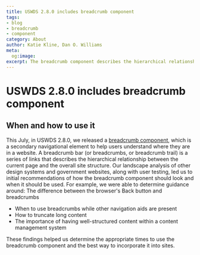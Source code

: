 ```yaml
---
title: USWDS 2.8.0 includes breadcrumb component
tags:
- blog 
- breadcrumb
- component
category: About
author: Katie Kline, Dan O. Williams
meta:
  og:image: 
excerpt: The breadcrumb component describes the hierarchical relationship between a page and the site structure. It helps users understand where they are in a site.
---
```

# USWDS 2.8.0 includes breadcrumb component 
## When and how to use it
This July, in USWDS 2.8.0, we released a [breadcrumb component](https://designsystem.digital.gov/components/breadcrumb/), which is a secondary navigational element to help users understand where they are in a website. A breadcrumb bar (or breadcrumbs, or breadcrumb trail) is a series of links that describes the hierarchical relationship between the current page and the overall site structure. 
Our landscape analysis of other design systems and government websites, along with user testing, led us to initial recommendations of how the breadcrumb component should look and when it should be used. For example, we were able to determine guidance around:
The difference between the browser's Back button and breadcrumbs
- When to use breadcrumbs while other navigation aids are present
- How to truncate long content
- The importance of having well-structured content within a content management system

These findings helped us determine the appropriate times to use the breadcrumb component and the best way to incorporate it into sites.
